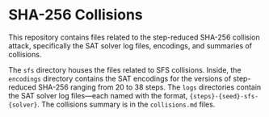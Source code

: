 # SHA-256 Collisions

This repository contains files related to the step-reduced SHA-256 collision
attack, specifically the SAT solver log files, encodings, and summaries of
collisions.

The `sfs` directory houses the files related to SFS collisions. Inside, the
`encodings` directory contains the SAT encodings for the versions of
step-reduced SHA-256 ranging from 20 to 38 steps. The `logs` directories contain
the SAT solver log files&mdash;each named with the format,
`{steps}-{seed}-sfs-{solver}`. The collisions summary is in the `collisions.md`
files.

